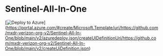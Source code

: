# Sentinel-All-In-One

[![Deploy to Azure](https://aka.ms/deploytoazurebutton)] (https://portal.azure.com/#create/Microsoft.Template/uri/https://github.com/mxdr-verizon-org-v2/Sentinel-All-In-One/blob/main/v2/azuredeploy.json/createUIDefinitionUri/https://github.com/mxdr-verizon-org-v2/Sentinel-All-In-One/blob/main/v2/createUiDefinition.json)

